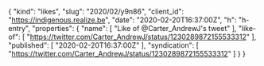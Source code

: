 {
  "kind": "likes",
  "slug": "2020/02/y9n86",
  "client_id": "https://indigenous.realize.be",
  "date": "2020-02-20T16:37:00Z",
  "h": "h-entry",
  "properties": {
    "name": [
      "Like of @Carter_AndrewJ's tweet"
    ],
    "like-of": [
      "https://twitter.com/Carter_AndrewJ/status/1230289872155533312"
    ],
    "published": [
      "2020-02-20T16:37:00Z"
    ],
    "syndication": [
      "https://twitter.com/Carter_AndrewJ/status/1230289872155533312"
    ]
  }
}
